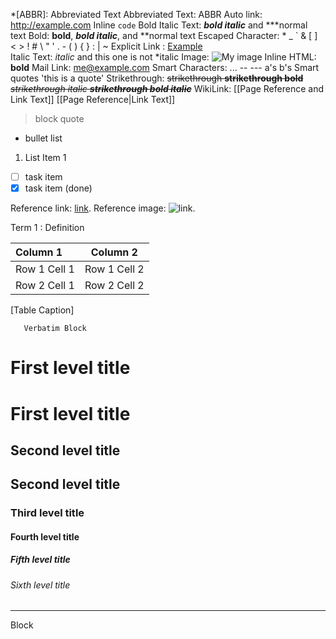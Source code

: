 *[ABBR]: Abbreviated Text
Abbreviated Text: ABBR
Auto link: <http://example.com> Inline `code` 
Bold Italic Text: ***bold italic*** and ***normal text
Bold: **bold**, ***bold italic***, and **normal text
Escaped Character: \* \_ \` \& \[ \] \< \> \! \# \\ \" \' \. \- \( \) \{ \} \: \| \~
Explicit Link : [Example](http://example.com)              
Italic Text: *italic* and this one is not *italic
Image: ![My image](http://www.foo.bar/image.png) 
Inline HTML: <b>bold</b>
Mail Link: me@example.com
Smart Characters: ... -- --- a's b's
Smart quotes 'this is a quote' 
Strikethrough: ~~strikethrough **strikethrough bold** *strikethrough italic* ***strikethrough bold italic***~~
WikiLink: [[Page Reference and Link Text]] [[Page Reference|Link Text]]
 
<!-- Comment -->

> block quote

* bullet list
1. List Item 1
* [ ] task item
* [x] task item (done) 

[1]: http://example.com  "Example"
Reference link: [link][1].
Reference image: ![link][1].


Term 1
:   Definition

|  Column 1    | Column 2     |
| :----------- | :----------: |
| Row 1 Cell 1 | Row 1 Cell 2 |
| Row 2 Cell 1 | Row 2 Cell 2 |
[Table Caption]

```
   Verbatim Block
```

# First level title

First level title
=================

## Second level title

Second level title
------------------

### Third level title

#### Fourth level title

##### Fifth level title

###### Sixth level title

* * *

<div>
Block
</div>